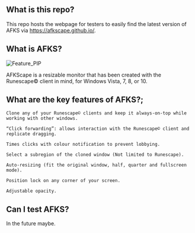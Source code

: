 ## What is this repo?
This repo hosts the webpage for testers to easily find the latest version of AFKS via https://afkscape.github.io/.

## What is AFKS?
![Feature_PIP](https://user-images.githubusercontent.com/80352375/125836377-c39947f0-c84a-4d84-ac5b-74f95196c369.gif)

AFKScape is a resizable monitor that has been created with the Runescape© client in mind, for Windows Vista, 7, 8, or 10.

## What are the key features of AFKS?;

    Clone any of your Runescape© clients and keep it always-on-top while working with other windows.
    
    “Click forwarding”: allows interaction with the Runescape© client and replicate dragging.
    
    Times clicks with colour notification to prevent lobbying.
    
    Select a subregion of the cloned window (Not limited to Runescape).
    
    Auto-resizing (fit the original window, half, quarter and fullscreen mode).
    
    Position lock on any corner of your screen.
    
    Adjustable opacity.

## Can I test AFKS?
In the future maybe.
